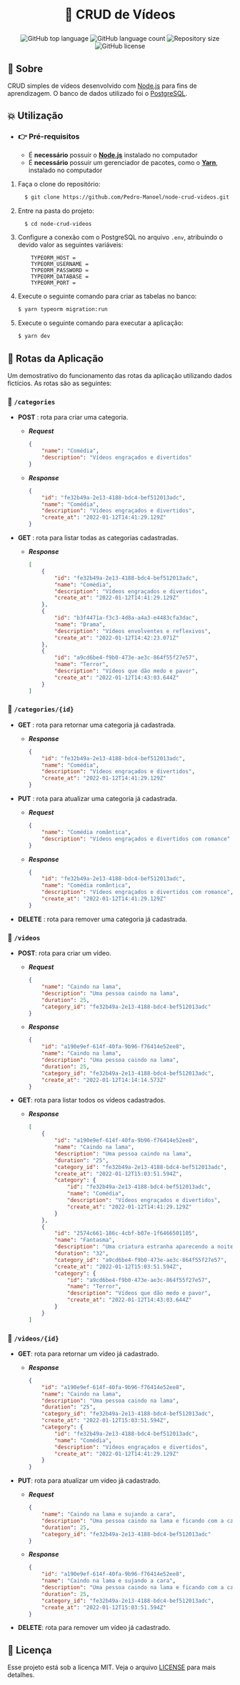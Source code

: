 <h1 align="center">
    <p> 🎥 CRUD de Vídeos </p>
</h1>

<p align="center">
    <img alt="GitHub top language" src="https://img.shields.io/github/languages/top/Pedro-Manoel/node-crud-videos?style=flat-square">
    <img alt="GitHub language count" src="https://img.shields.io/github/languages/count/Pedro-Manoel/node-crud-videos?style=flat-square">
    <img alt="Repository size" src="https://img.shields.io/github/repo-size/Pedro-Manoel/node-crud-videos?style=flat-square">
    <img alt="GitHub license" src="https://img.shields.io/github/license/Pedro-Manoel/node-crud-videos?style=flat-square"><br/>
</p>

## 🔖 Sobre

CRUD simples de vídeos desenvolvido com [Node.js](https://nodejs.org/en/) para fins de aprendizagem. O banco de dados utilizado foi o [PostgreSQL](https://www.postgresql.org/).

## 💥 Utilização

- ### 👉 **Pré-requisitos**

  - É **necessário** possuir o **[Node.js](https://nodejs.org/en/)** instalado no computador
  - É **necessário** possuir um gerenciador de pacotes, como o **[Yarn](https://yarnpkg.com/)**, instalado no computador

1. Faça o clone do repositório:

	```sh
	  $ git clone https://github.com/Pedro-Manoel/node-crud-videos.git
	```

2. Entre na pasta do projeto:

	```sh
	  $ cd node-crud-videos
	```

3. Configure a conexão com o PostgreSQL no arquivo `.env`, atribuindo o devido valor as seguintes variáveis:

    ```
        TYPEORM_HOST =
        TYPEORM_USERNAME =
        TYPEORM_PASSWORD =
        TYPEORM_DATABASE =
        TYPEORM_PORT =
    ```

4. Execute o seguinte comando para criar as tabelas no banco:

    ```sh
    $ yarn typeorm migration:run
    ```

5. Execute o seguinte comando para executar a aplicação:

    ```sh
    $ yarn dev
    ```
## 🔰 Rotas da Aplicação

Um demostrativo do funcionamento das rotas da aplicação utilizando dados fictícios. As rotas são as seguintes:

### 🚏 `/categories`

* **POST** : rota para criar uma categoria.

    - ***Request***

        ```json
        {
	        "name": "Comédia",
	        "description": "Vídeos engraçados e divertidos"
        }
        ```

    - ***Response***

        ```json
        {
            "id": "fe32b49a-2e13-4188-bdc4-bef512013adc",
            "name": "Comédia",
	        "description": "Vídeos engraçados e divertidos",
            "create_at": "2022-01-12T14:41:29.129Z"
        }
        ```
* **GET** : rota para listar todas as categorias cadastradas.

    - ***Response***

        ```json
        [
            {
                "id": "fe32b49a-2e13-4188-bdc4-bef512013adc",
                "name": "Comédia",
	            "description": "Vídeos engraçados e divertidos",
                "create_at": "2022-01-12T14:41:29.129Z"
            },
            {
                "id": "b3f4471a-f3c3-4d8a-a4a3-e4483cfa3dac",
                "name": "Drama",
	            "description": "Vídeos envolventes e reflexivos",
                "create_at": "2022-01-12T14:42:23.071Z"
            },
            {
                "id": "a9cd6be4-f9b0-473e-ae3c-864f55f27e57",
                "name": "Terror",
	            "description": "Vídeos que dão medo e pavor",
                "create_at": "2022-01-12T14:43:03.644Z"
            }
        ]
        ```
### 🚏 `/categories/{id}`

* **GET** : rota para retornar uma categoria já cadastrada.

    - ***Response***

        ```json
        {
            "id": "fe32b49a-2e13-4188-bdc4-bef512013adc",
            "name": "Comédia",
	        "description": "Vídeos engraçados e divertidos",
            "create_at": "2022-01-12T14:41:29.129Z"
        }
        ```

* **PUT** :  rota para atualizar uma categoria já cadastrada.

    - ***Request***

        ```json
        {
            "name": "Comédia romântica",
	        "description": "Vídeos engraçados e divertidos com romance"
        }
        ```

    - ***Response***

        ```json
        {
            "id": "fe32b49a-2e13-4188-bdc4-bef512013adc",
            "name": "Comédia romântica",
	        "description": "Vídeos engraçados e divertidos com romance",
            "create_at": "2022-01-12T14:41:29.129Z"
        }
        ```

* **DELETE** : rota para remover uma categoria já cadastrada.

### 🚏 `/videos`

* **POST**: rota para criar um vídeo.

    - ***Request***

        ```json
        {
            "name": "Caindo na lama",
            "description": "Uma pessoa caindo na lama",
            "duration": 25,
            "category_id": "fe32b49a-2e13-4188-bdc4-bef512013adc"
        }
        ```

    - ***Response***

        ```json
        {
	        "id": "a190e9ef-614f-40fa-9b96-f76414e52ee8",
	        "name": "Caindo na lama",
	        "description": "Uma pessoa caindo na lama",
	        "duration": 25,
	        "category_id": "fe32b49a-2e13-4188-bdc4-bef512013adc",
	        "create_at": "2022-01-12T14:14:14.573Z"
        }
        ```

* **GET**: rota para listar todos os vídeos cadastrados.

    - ***Response***

        ```json
        [
            {
                "id": "a190e9ef-614f-40fa-9b96-f76414e52ee8",
                "name": "Caindo na lama",
                "description": "Uma pessoa caindo na lama",
                "duration": "25",
                "category_id": "fe32b49a-2e13-4188-bdc4-bef512013adc",
                "create_at": "2022-01-12T15:03:51.594Z",
                "category": {
                    "id": "fe32b49a-2e13-4188-bdc4-bef512013adc",
                    "name": "Comédia",
                    "description": "Vídeos engraçados e divertidos",
                    "create_at": "2022-01-12T14:41:29.129Z"
                }
            },
            {
                "id": "2574c661-186c-4cbf-b07e-1f6466501105",
                "name": "Fantasma",
                "description": "Uma criatura estranha aparecendo a noite",
                "duration": "32",
                "category_id": "a9cd6be4-f9b0-473e-ae3c-864f55f27e57",
                "create_at": "2022-01-12T15:03:51.594Z",
                "category": {
                    "id": "a9cd6be4-f9b0-473e-ae3c-864f55f27e57",
                    "name": "Terror",
	                "description": "Vídeos que dão medo e pavor",
                    "create_at": "2022-01-12T14:43:03.644Z"
                }
            }
        ]
        ```
### 🚏 `/videos/{id}`

* **GET**: rota para retornar um vídeo já cadastrado.

    - ***Response***

        ```json
        {
            "id": "a190e9ef-614f-40fa-9b96-f76414e52ee8",
            "name": "Caindo na lama",
            "description": "Uma pessoa caindo na lama",
            "duration": "25",
            "category_id": "fe32b49a-2e13-4188-bdc4-bef512013adc",
            "create_at": "2022-01-12T15:03:51.594Z",
            "category": {
                "id": "fe32b49a-2e13-4188-bdc4-bef512013adc",
                "name": "Comédia",
                "description": "Vídeos engraçados e divertidos",
                "create_at": "2022-01-12T14:41:29.129Z"
            }
        }
        ```

* **PUT**: rota para atualizar um vídeo já cadastrado.

    - ***Request***

        ```json
        {
            "name": "Caindo na lama e sujando a cara",
            "description": "Uma pessoa caindo na lama e ficando com a cara toda suja",
            "duration": 25,
            "category_id": "fe32b49a-2e13-4188-bdc4-bef512013adc"
        }
        ```

    - ***Response***

        ```json
        {
            "id": "a190e9ef-614f-40fa-9b96-f76414e52ee8",
            "name": "Caindo na lama e sujando a cara",
            "description": "Uma pessoa caindo na lama e ficando com a cara toda suja",
            "duration": 25,
            "category_id": "fe32b49a-2e13-4188-bdc4-bef512013adc",
            "create_at": "2022-01-12T15:03:51.594Z"
        }
        ```

* **DELETE**: rota para remover um vídeo já cadastrado.

## 📃 Licença

Esse projeto está sob a licença MIT. Veja o arquivo [LICENSE](LICENSE) para mais detalhes.
